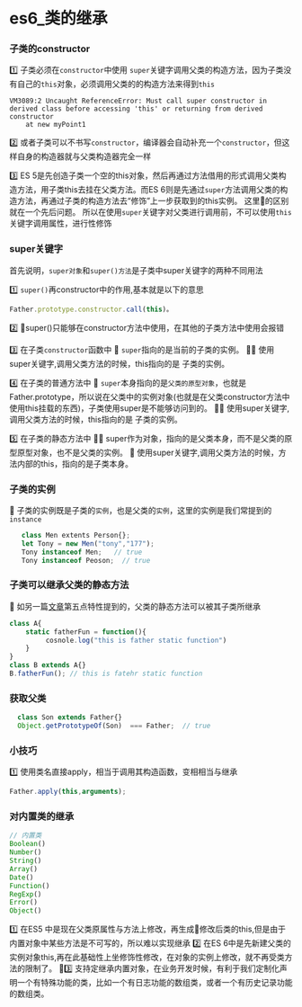 # es6_类的继承

### 子类的constructor
1️⃣ 子类必须在`constructor`中使用 `super`关键字调用父类的构造方法，因为子类没有自己的`this`对象，必须调用父类的的构造方法来得到`this`
```error
VM3089:2 Uncaught ReferenceError: Must call super constructor in derived class before accessing 'this' or returning from derived constructor
    at new myPoint1 
```

2️⃣ 或者子类可以不书写`constructor`，编译器会自动补充一个`constructor`，但这样自身的构造器就与父类构造器完全一样

3️⃣ ES 5是先创造子类一个空的this对象，然后再通过方法借用的形式调用父类构造方法，用子类this去挂在父类方法。而ES 6则是先通过`super`方法调用父类的构造方法，再通过子类的构造方法去“修饰”上一步获取到的this实例。
这里的区别就在一个先后问题。
所以在使用`super`关键字对父类进行调用前，不可以使用`this`关键字调用属性，进行性修饰

### super关键字
首先说明，`super对象`和`super()方法`是子类中super关键字的两种不同用法

1️⃣ `super()`再constructor中的作用,基本就是以下的意思
```js
Father.prototype.constructor.call(this)。
```
2️⃣ super()只能够在constructor方法中使用，在其他的子类方法中使用会报错

3️⃣ 在子类`constructor`函数中
🚗 `super`指向的是当前的子类的实例。
🚙 使用super关键字,调用父类方法的时候，this指向的是 子类的实例。

4️⃣ 在子类的普通方法中
🚗 `super`本身指向的是`父类的原型对象`，也就是Father.prototype，所以说在父类中的实例对象(也就是在父类constructor方法中使用this挂载的东西)，子类使用super是不能够访问到的。
🚙 使用super关键字,调用父类方法的时候，this指向的是 子类的实例。

5️⃣ 在子类的静态方法中
🚗 super作为对象，指向的是父类本身，而不是父类的原型原型对象，也不是父类的实例。
🚙 使用super关键字,调用父类方法的时候，方法内部的this，指向的是子类本身。


### 子类的实例
🚕 子类的实例既是子类的`实例`，也是父类的`实例`，这里的实例是我们常提到的`instance`
```js
   class Men extents Person{};
   let Tony = new Men("tony","177");
   Tony instanceof Men;   // true 
   Tony instanceof Peoson;  // true
```

### 子类可以继承父类的静态方法
🚌 如另一篇[文章](https://github.com/HXWfromDJTU/blog/blob/master/es6_class.md)第五点特性提到的，父类的静态方法可以被其子类所继承
```js
class A{
    static fatherFun = function(){
         cosnole.log("this is father static function")
    }
}
class B extends A{}
B.fatherFun(); // this is fatehr static function
```
### 获取父类
```js
  class Son extends Father{}
  Object.getPrototypeOf(Son)  === Father;  // true
```

### 小技巧
1️⃣ 使用类名直接apply，相当于调用其构造函数，变相相当与继承
```js
Father.apply(this,arguments); 
```

### 对内置类的继承
```js
// 内置类
Boolean()
Number()
String()
Array()
Date()
Function()
RegExp()
Error()
Object()
```
1️⃣ 在ES5 中是现在父类原属性与方法上修改，再生成修改后类的this,但是由于内置对象中某些方法是不可写的，所以难以实现继承
2️⃣ 在ES 6中是先新建父类的实例对象this,再在此基础性上坐修饰性修改，在对象的实例上修改，就不再受类方法的限制了。
3️⃣ 支持定继承内置对象，在业务开发时候，有利于我们定制化声明一个有特殊功能的类，比如一个有日志功能的数组类，或者一个有历史记录功能的数组类。

<!-- ![图片](/blog_assets/prototype.png) -->
